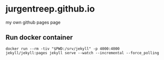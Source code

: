 # jurgentreep.github.io
my own github pages page

## Run docker container
```
docker run --rm -tiv "$PWD:/srv/jekyll" -p 4000:4000 jekyll/jekyll:pages jekyll serve --watch --incremental --force_polling
```